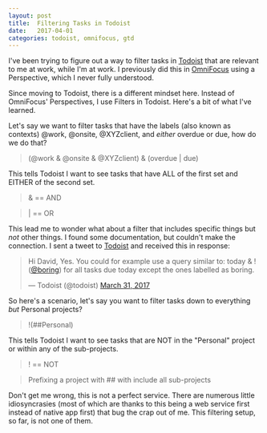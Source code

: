 ```yaml
---
layout: post
title:  Filtering Tasks in Todoist
date:   2017-04-01
categories: todoist, omnifocus, gtd
---
```

I've been trying to figure out a way to filter tasks in [Todoist](https://todoist.com) that are relevant to me at work, while I'm at work. I previously did this in [OmniFocus](https://omnigroup.com) using a Perspective, which I never fully understood. 

Since moving to Todoist, there is a different mindset here. Instead of OmniFocus' Perspectives, I use Filters in Todoist. Here's a bit of what I've learned.

Let's say we want to filter tasks that have the labels (also known as contexts) @work, @onsite, @XYZclient, and *either* overdue or due, how do we do that?

> (@work & @onsite & @XYZclient) & (overdue | due)

This tells Todoist I want to see tasks that have ALL of the first set and EITHER of the second set.

> & == AND

> | == OR

This lead me to wonder what about a filter that includes specific things but *not* other things. I found some documentation, but couldn't make the connection. I sent a tweet to [Todoist](https://twitter.com/todoist) and received this in response: 

<blockquote class="twitter-tweet" data-lang="en"><p lang="en" dir="ltr">Hi David, Yes. You could for example use a query similar to: today &amp; !(<a href="https://twitter.com/boring">@boring</a>) for all tasks due today except the ones labelled as boring.</p>&mdash; Todoist (@todoist) <a href="https://twitter.com/todoist/status/847865970718801920">March 31, 2017</a></blockquote> <script async src="//platform.twitter.com/widgets.js" charset="utf-8"></script>

So here's a scenario, let's say you want to filter tasks down to everything *but* Personal projects?

> !(##Personal)

This tells Todoist I want to see tasks that are NOT in the "Personal" project or within any of the sub-projects.

> ! == NOT

> Prefixing a project with ## with include all sub-projects

Don't get me wrong, this is not a perfect service. There are numerous little idiosyncrasies (most of which are thanks to this being a web service first instead of native app first) that bug the crap out of me. This filtering setup, so far, is not one of them. 